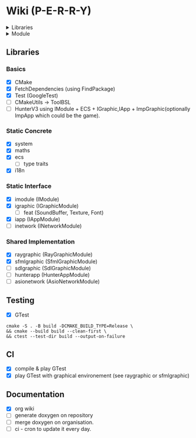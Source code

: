 # Wiki (P-E-R-R-Y)

<details>
<summary>
Libraries
</summary>

### Static

- Concrete classes are use to define standard type or not abstract classes (not yet or not required) like .

- Interface classes are used in a Patterns where IWindow gives RaylibWindow, SfmlWindow, by encapsulating Raylib or SFML.

### Shared

- Encapsulation is used to develop an app or anything using the interface and depending on the initialisation of the interface it will use raylib or sfml, avoiding dependencies. by giving the possibility to change concrete class used.

### Example

> This way you avoid depending on raylib or any library.

Before:
```
Game -> Raylib
```
After:
```
Game -> IGraphic -> RayGraphic -> Raylib
                 -> SfmlGraphic -> Sfml
                 -> ...
```
</details>

<details>
<summary>
Module
</summary>

The Module is a flexible interface layer that lets you load, manage, and interact with modules without knowing their concrete implementation.

Like a computer stores files it doesn’t understand, this system can handle modules dynamically, letting them act, be used, or interact with others while keeping their internal behavior hidden.

ModuleRegistry tracks modules by type and allows switching the active module, enabling seamless extensibility and runtime flexibility.

Modules are like files on a computer: each has a name and type, but the system itself doesn’t need to fully understand them. Just like .exe or .doc can be executed or read directly, other files (.pdf, .png, .obj) require a specific application to use them. Similarly, a module can represent an Application, Graphic Library, Network Library, or any component—usable by other modules without knowing all its internal details.


### Pattern Overview

```
DLL
 │
 │ createModule()
 ▼
IModule*
 │
 │ dynamic_cast
 ▼
IGraphicModule*  <-------------------->  SfmlGraphicModule*
 │                                          (concrete)
 │ GetWindow()                              
 ▼
IWindow*  <---------------------------->  SfmlWindow*
```

### Explanation

1. **DLL** provides `createModule()` → returns `IModule*`.  
2. **ModuleRegistry** stores `IModule*` and retrieves by type.  
3. Cast to **type-specific interface** (example: `IGraphicModule*`) to access specialized features.  
4. **Concrete implementations** are hidden behind interfaces.  
5. Sub-objects (example: `IWindow*`) are returned as interface pointers, hiding the real type (`SfmlWindow*`).

</details>

## Libraries

### Basics

- [x] CMake
- [x] FetchDependencies (using FindPackage)
- [x] Test (GoogleTest)
- [ ] CMakeUtils -> ToolBSL 
- [ ] HunterV3 using IModule + ECS + IGraphic,IApp + ImpGraphic(optionally ImpApp which could be the game).

### Static Concrete

- [x] system
- [x] maths
- [x] ecs
  - [ ] type traits
- [x] i18n

### Static Interface

- [x] imodule (IModule)
- [x] igraphic (IGraphicModule)
  - [ ] feat (SoundBuffer, Texture, Font)
- [x] iapp (IAppModule)
- [ ] inetwork (INetworkModule)

### Shared Implementation</summary>

- [x] raygraphic (RayGraphicModule)
- [x] sfmlgraphic (SfmlGraphicModule)
- [ ] sdlgraphic (SdlGraphicModule)
- [ ] hunterapp (HunterAppModule)
- [ ] asionetwork (AsioNetworkModule)

## Testing

- [x] GTest

```
cmake -S . -B build -DCMAKE_BUILD_TYPE=Release \
&& cmake --build build --clean-first \
&& ctest --test-dir build --output-on-failure
```

## CI

- [x] compile & play GTest
- [x] play GTest with graphical environement (see raygraphic or sfmlgraphic)

## Documentation

- [x] org wiki
- [ ] generate doxygen on repository
- [ ] merge doxygen on organisation.
- [ ] ci - cron to update it every day.
